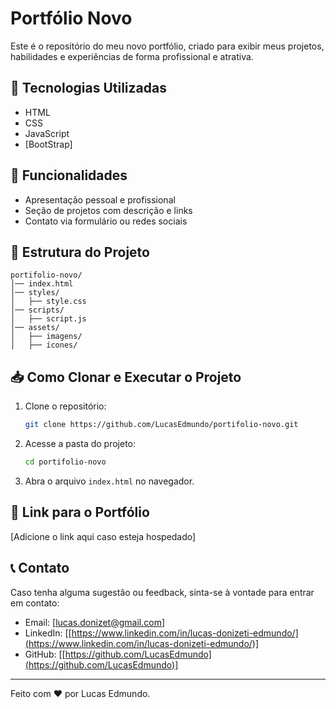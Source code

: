 # Portfólio Novo

Este é o repositório do meu novo portfólio, criado para exibir meus projetos, habilidades e experiências de forma profissional e atrativa.

## 🚀 Tecnologias Utilizadas

- HTML
- CSS
- JavaScript
- [BootStrap]

## 📌 Funcionalidades

- Apresentação pessoal e profissional
- Seção de projetos com descrição e links
- Contato via formulário ou redes sociais

## 📂 Estrutura do Projeto

```
portifolio-novo/
│── index.html
│── styles/
│   ├── style.css
│── scripts/
│   ├── script.js
│── assets/
│   ├── imagens/
│   ├── ícones/
```

## 📥 Como Clonar e Executar o Projeto

1. Clone o repositório:
   ```sh
   git clone https://github.com/LucasEdmundo/portifolio-novo.git
   ```
2. Acesse a pasta do projeto:
   ```sh
   cd portifolio-novo
   ```
3. Abra o arquivo `index.html` no navegador.

## 🔗 Link para o Portfólio

[Adicione o link aqui caso esteja hospedado]

## 📞 Contato

Caso tenha alguma sugestão ou feedback, sinta-se à vontade para entrar em contato:

- Email: [[lucas.donizet@gmail.com](mailto\:lucas.donizet@gmail.com)]
- LinkedIn: [[https://www.linkedin.com/in/lucas-donizeti-edmundo/](https://www.linkedin.com/in/lucas-donizeti-edmundo/)]
- GitHub: [[https://github.com/LucasEdmundo](https://github.com/LucasEdmundo)]

---

Feito com ❤️ por Lucas Edmundo.

